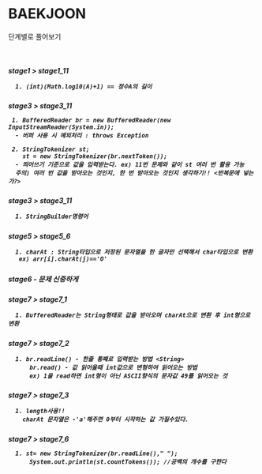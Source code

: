 # BAEKJOON
<p>
  단계별로 풀어보기
</p>

<br>


  <h5> stage1 > stage1_11 
  
  
  ```
    1. (int)(Math.log10(A)+1) == 정수A의 길이
  ```

    

  <h5> stage3 > stage3_11
    
  ```
   1. BufferedReader br = new BufferedReader(new InputStreamReader(System.in));
    - 버퍼 사용 시 예외처리 : throws Exception
    
   2. StringTokenizer st; 
      st = new StringTokenizer(br.nextToken()); 
    - 띄어쓰기 기준으로 값을 입력받는다. ex) 11번 문제와 같이 st 여러 번 활용 가능
    주의) 여러 번 값을 받아오는 것인지, 한 번 받아오는 것인지 생각하기!! <반복문에 넣는가?> 
  ```

   <h5> stage3 > stage3_11
       
  ```
    1. StringBuilder명령어
  ```
    

   <h5> stage5 > stage5_6
     
  ```
    1. charAt : String타입으로 저장된 문자열을 한 글자만 선택해서 char타입으로 변환
     ex) arr[i].charAt(j)=='O'
  ```
    

   <h5> stage6
   - 문제 신중하게 
     
     
   <h5> stage7 > stage7_1
     
  ```
    1. BufferedReader는 String형태로 값을 받아오며 charAt으로 변환 후 int형으로 변환
  ```
     
   <h5> stage7 > stage7_2
     
  ```
    1. br.readLine() - 한줄 통째로 입력받는 방법 <String>
        br.read() - 값 읽어올때 int값으로 변형하여 읽어오는 방법
        ex) 1을 read하면 int형이 아닌 ASCII향식의 문자값 49를 읽어오는 것
  ```
     
   <h5> stage7 > stage7_3
     
  ```
    1. length사용!!
      charAt 문자열은 -'a'해주면 0부터 시작하는 값 가질수있다.
  ```
     
     
   <h5> stage7 > stage7_6
     
  ```
    1. st= new StringTokenizer(br.readLine()," ");
        System.out.println(st.countTokens()); //공백의 개수를 구한다
  ```
